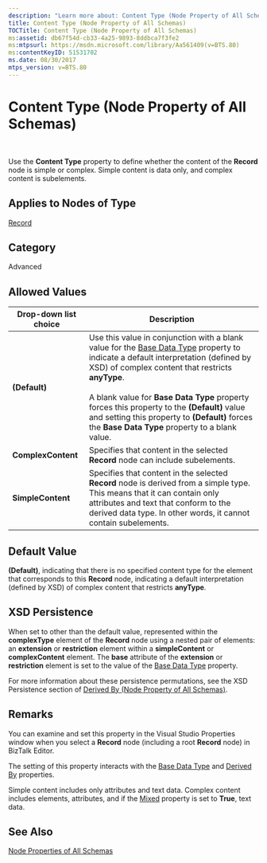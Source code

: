 ```yaml
---
description: "Learn more about: Content Type (Node Property of All Schemas)"
title: Content Type (Node Property of All Schemas)
TOCTitle: Content Type (Node Property of All Schemas)
ms:assetid: db67f54d-cb33-4a25-9893-8ddbca7f3fe2
ms:mtpsurl: https://msdn.microsoft.com/library/Aa561409(v=BTS.80)
ms:contentKeyID: 51531702
ms.date: 08/30/2017
mtps_version: v=BTS.80
---
```


# Content Type (Node Property of All Schemas)

 

Use the **Content Type** property to define whether the content of the **Record** node is simple or complex. Simple content is data only, and complex content is subelements.

## Applies to Nodes of Type

[Record](record-node-properties.md)

## Category

Advanced

## Allowed Values

<table>
<thead>
<tr class="header">
<th>Drop-down list choice</th>
<th>Description</th>
</tr>
</thead>
<tbody>
<tr class="odd">
<td><strong>(Default)</strong></td>
<td>Use this value in conjunction with a blank value for the <a href="base-data-type-node-property-of-all-schemas.md">Base Data Type</a> property to indicate a default interpretation (defined by XSD) of complex content that restricts <strong>anyType</strong>.<br />
<br />
A blank value for <strong>Base Data Type</strong> property forces this property to the <strong>(Default)</strong> value and setting this property to <strong>(Default)</strong> forces the <strong>Base Data Type</strong> property to a blank value.</td>
</tr>
<tr class="even">
<td><strong>ComplexContent</strong></td>
<td>Specifies that content in the selected <strong>Record</strong> node can include subelements.</td>
</tr>
<tr class="odd">
<td><strong>SimpleContent</strong></td>
<td>Specifies that content in the selected <strong>Record</strong> node is derived from a simple type. This means that it can contain only attributes and text that conform to the derived data type. In other words, it cannot contain subelements.</td>
</tr>
</tbody>
</table>


## Default Value

**(Default)**, indicating that there is no specified content type for the element that corresponds to this **Record** node, indicating a default interpretation (defined by XSD) of complex content that restricts **anyType**.

## XSD Persistence

When set to other than the default value, represented within the **complexType** element of the **Record** node using a nested pair of elements: an **extension** or **restriction** element within a **simpleContent** or **complexContent** element. The **base** attribute of the **extension** or **restriction** element is set to the value of the [Base Data Type](base-data-type-node-property-of-all-schemas.md) property.

For more information about these persistence permutations, see the XSD Persistence section of [Derived By (Node Property of All Schemas)](derived-by-node-property-of-all-schemas.md).

## Remarks

You can examine and set this property in the Visual Studio Properties window when you select a **Record** node (including a root **Record** node) in BizTalk Editor.

The setting of this property interacts with the [Base Data Type](base-data-type-node-property-of-all-schemas.md) and [Derived By](derived-by-node-property-of-all-schemas.md) properties.

Simple content includes only attributes and text data. Complex content includes elements, attributes, and if the [Mixed](mixed-node-property-of-all-schemas.md) property is set to **True**, text data.

## See Also

[Node Properties of All Schemas](node-properties-of-all-schemas.md)

